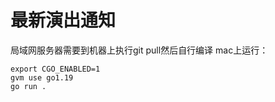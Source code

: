 # 最新演出通知
局域网服务器需要到机器上执行git pull然后自行编译
mac上运行：
```
export CGO_ENABLED=1                
gvm use go1.19
go run .
```
